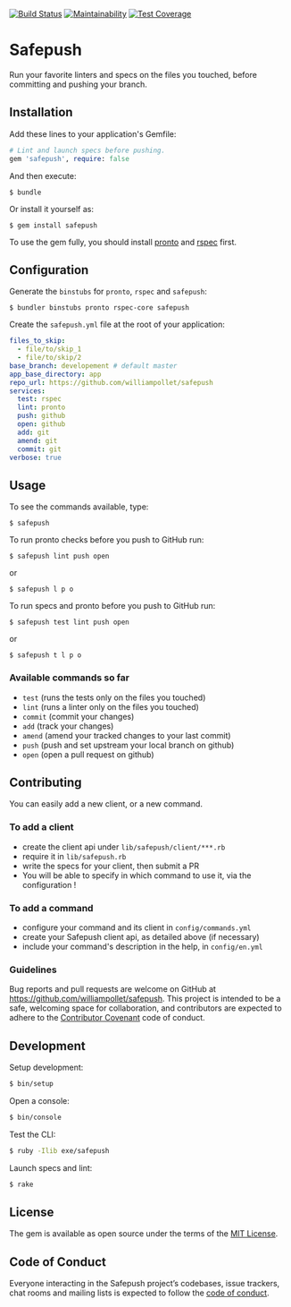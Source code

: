 [![Build Status](https://travis-ci.com/williampollet/safepush.svg?branch=master)](https://travis-ci.com/williampollet/safepush)
[![Maintainability](https://api.codeclimate.com/v1/badges/1aa6c275f9ce4d4c6ec3/maintainability)](https://codeclimate.com/github/williampollet/safepush/maintainability)
[![Test Coverage](https://api.codeclimate.com/v1/badges/1aa6c275f9ce4d4c6ec3/test_coverage)](https://codeclimate.com/github/williampollet/safepush/test_coverage)

# Safepush

Run your favorite linters and specs on the files you touched, before committing and pushing your branch.

## Installation

Add these lines to your application's Gemfile:

```ruby
# Lint and launch specs before pushing.
gem 'safepush', require: false
```

And then execute:

    $ bundle

Or install it yourself as:

    $ gem install safepush

To use the gem fully, you should install [pronto](https://github.com/prontolabs/pronto) and [rspec](https://github.com/rspec/rspec) first.

## Configuration

Generate the `binstubs` for `pronto`, `rspec` and `safepush`:

    $ bundler binstubs pronto rspec-core safepush

Create the `safepush.yml` file at the root of your application:

```yaml
files_to_skip:
  - file/to/skip_1
  - file/to/skip/2
base_branch: developement # default master
app_base_directory: app
repo_url: https://github.com/williampollet/safepush
services:
  test: rspec
  lint: pronto
  push: github
  open: github
  add: git
  amend: git
  commit: git
verbose: true
```

## Usage
To see the commands available, type:

    $ safepush

To run pronto checks before you push to GitHub run:

    $ safepush lint push open

or

    $ safepush l p o

To run specs and pronto before you push to GitHub run:

    $ safepush test lint push open

or

    $ safepush t l p o

### Available commands so far
 - `test` (runs the tests only on the files you touched)
 - `lint` (runs a linter only on the files you touched)
 - `commit` (commit your changes)
 - `add` (track your changes)
 - `amend` (amend your tracked changes to your last commit)
 - `push` (push and set upstream your local branch on github)
 - `open` (open a pull request on github)

## Contributing

You can easily add a new client, or a new command. 

### To add a client 
 - create the client api under `lib/safepush/client/***.rb`
 - require it in `lib/safepush.rb`
 - write the specs for your client, then submit a PR
 - You will be able to specify in which command to use it, via the configuration ! 

### To add a command
 - configure your command and its client in `config/commands.yml`
 - create your Safepush client api, as detailed above (if necessary)
 - include your command's description in the help, in `config/en.yml`

### Guidelines

Bug reports and pull requests are welcome on GitHub at https://github.com/williampollet/safepush. This project is intended to be a safe, welcoming space for collaboration, and contributors are expected to adhere to the [Contributor Covenant](http://contributor-covenant.org) code of conduct.

## Development

Setup development:

```sh
$ bin/setup
```

Open a console:

```sh
$ bin/console
```

Test the CLI:

```sh
$ ruby -Ilib exe/safepush
```

Launch specs and lint:

```sh
$ rake
```

## License

The gem is available as open source under the terms of the [MIT License](https://opensource.org/licenses/MIT).

## Code of Conduct

Everyone interacting in the Safepush project’s codebases, issue trackers, chat rooms and mailing lists is expected to follow the [code of conduct](https://github.com/[USERNAME]/safepush/blob/master/CODE_OF_CONDUCT.md).

